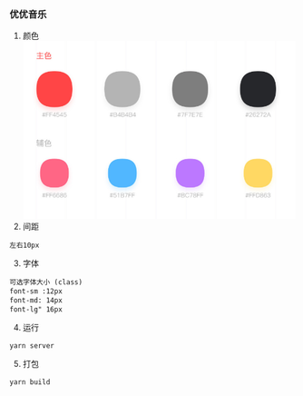 ### 优优音乐
1. 颜色
![image](./assets/color.png)
2. 间距

```
左右10px
```

3. 字体
    
```
可选字体大小 (class)
font-sm :12px
font-md: 14px
font-lg" 16px
```
4. 运行
```
yarn server
```
5. 打包
```
yarn build
```

